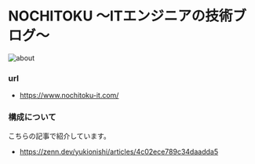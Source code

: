 # NOCHITOKU 〜ITエンジニアの技術ブログ〜

![about](https://user-images.githubusercontent.com/58220747/128194956-a07bc467-01f4-4ab1-8023-bc629a3722fe.png)


### url

- https://www.nochitoku-it.com/

### 構成について

こちらの記事で紹介しています。

- https://zenn.dev/yukionishi/articles/4c02ece789c34daadda5
